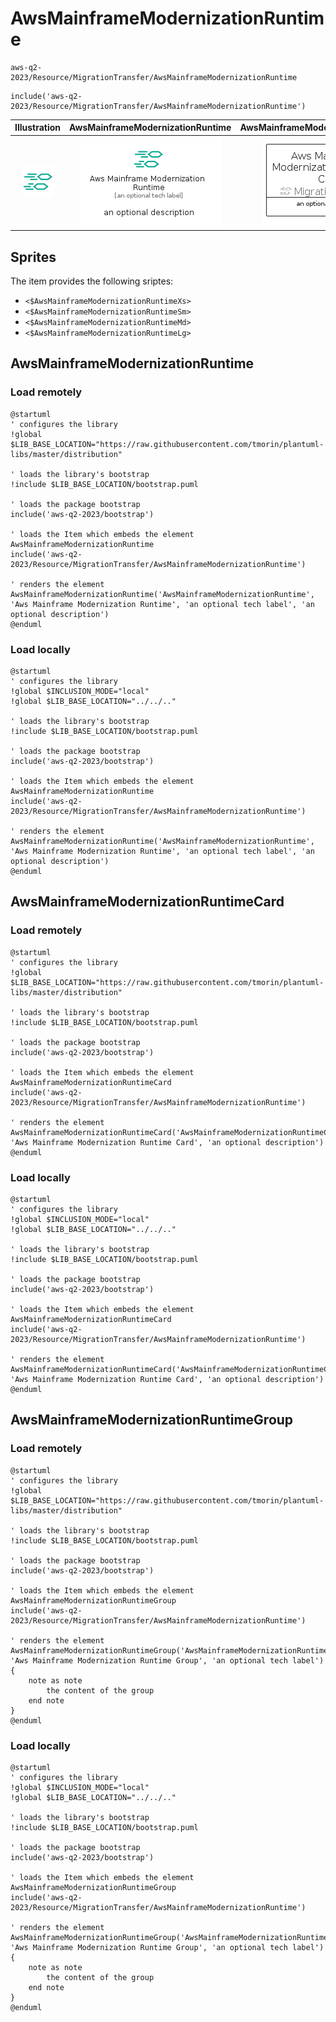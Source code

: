 # AwsMainframeModernizationRuntime


```text
aws-q2-2023/Resource/MigrationTransfer/AwsMainframeModernizationRuntime
```

```text
include('aws-q2-2023/Resource/MigrationTransfer/AwsMainframeModernizationRuntime')
```



| Illustration | AwsMainframeModernizationRuntime | AwsMainframeModernizationRuntimeCard | AwsMainframeModernizationRuntimeGroup |
| :---: | :---: | :---: | :---: |
| ![illustration for Illustration](../../../aws-q2-2023/Resource/MigrationTransfer/AwsMainframeModernizationRuntime.png) | ![illustration for AwsMainframeModernizationRuntime](../../../aws-q2-2023/Resource/MigrationTransfer/AwsMainframeModernizationRuntime.Local.png) | ![illustration for AwsMainframeModernizationRuntimeCard](../../../aws-q2-2023/Resource/MigrationTransfer/AwsMainframeModernizationRuntimeCard.Local.png) | ![illustration for AwsMainframeModernizationRuntimeGroup](../../../aws-q2-2023/Resource/MigrationTransfer/AwsMainframeModernizationRuntimeGroup.Local.png) |



## Sprites
The item provides the following sriptes:

- `<$AwsMainframeModernizationRuntimeXs>`
- `<$AwsMainframeModernizationRuntimeSm>`
- `<$AwsMainframeModernizationRuntimeMd>`
- `<$AwsMainframeModernizationRuntimeLg>`





## AwsMainframeModernizationRuntime

### Load remotely
```plantuml
@startuml
' configures the library
!global $LIB_BASE_LOCATION="https://raw.githubusercontent.com/tmorin/plantuml-libs/master/distribution"

' loads the library's bootstrap
!include $LIB_BASE_LOCATION/bootstrap.puml

' loads the package bootstrap
include('aws-q2-2023/bootstrap')

' loads the Item which embeds the element AwsMainframeModernizationRuntime
include('aws-q2-2023/Resource/MigrationTransfer/AwsMainframeModernizationRuntime')

' renders the element
AwsMainframeModernizationRuntime('AwsMainframeModernizationRuntime', 'Aws Mainframe Modernization Runtime', 'an optional tech label', 'an optional description')
@enduml
```

### Load locally
```plantuml
@startuml
' configures the library
!global $INCLUSION_MODE="local"
!global $LIB_BASE_LOCATION="../../.."

' loads the library's bootstrap
!include $LIB_BASE_LOCATION/bootstrap.puml

' loads the package bootstrap
include('aws-q2-2023/bootstrap')

' loads the Item which embeds the element AwsMainframeModernizationRuntime
include('aws-q2-2023/Resource/MigrationTransfer/AwsMainframeModernizationRuntime')

' renders the element
AwsMainframeModernizationRuntime('AwsMainframeModernizationRuntime', 'Aws Mainframe Modernization Runtime', 'an optional tech label', 'an optional description')
@enduml
```

## AwsMainframeModernizationRuntimeCard

### Load remotely
```plantuml
@startuml
' configures the library
!global $LIB_BASE_LOCATION="https://raw.githubusercontent.com/tmorin/plantuml-libs/master/distribution"

' loads the library's bootstrap
!include $LIB_BASE_LOCATION/bootstrap.puml

' loads the package bootstrap
include('aws-q2-2023/bootstrap')

' loads the Item which embeds the element AwsMainframeModernizationRuntimeCard
include('aws-q2-2023/Resource/MigrationTransfer/AwsMainframeModernizationRuntime')

' renders the element
AwsMainframeModernizationRuntimeCard('AwsMainframeModernizationRuntimeCard', 'Aws Mainframe Modernization Runtime Card', 'an optional description')
@enduml
```

### Load locally
```plantuml
@startuml
' configures the library
!global $INCLUSION_MODE="local"
!global $LIB_BASE_LOCATION="../../.."

' loads the library's bootstrap
!include $LIB_BASE_LOCATION/bootstrap.puml

' loads the package bootstrap
include('aws-q2-2023/bootstrap')

' loads the Item which embeds the element AwsMainframeModernizationRuntimeCard
include('aws-q2-2023/Resource/MigrationTransfer/AwsMainframeModernizationRuntime')

' renders the element
AwsMainframeModernizationRuntimeCard('AwsMainframeModernizationRuntimeCard', 'Aws Mainframe Modernization Runtime Card', 'an optional description')
@enduml
```

## AwsMainframeModernizationRuntimeGroup

### Load remotely
```plantuml
@startuml
' configures the library
!global $LIB_BASE_LOCATION="https://raw.githubusercontent.com/tmorin/plantuml-libs/master/distribution"

' loads the library's bootstrap
!include $LIB_BASE_LOCATION/bootstrap.puml

' loads the package bootstrap
include('aws-q2-2023/bootstrap')

' loads the Item which embeds the element AwsMainframeModernizationRuntimeGroup
include('aws-q2-2023/Resource/MigrationTransfer/AwsMainframeModernizationRuntime')

' renders the element
AwsMainframeModernizationRuntimeGroup('AwsMainframeModernizationRuntimeGroup', 'Aws Mainframe Modernization Runtime Group', 'an optional tech label') {
    note as note
        the content of the group
    end note
}
@enduml
```

### Load locally
```plantuml
@startuml
' configures the library
!global $INCLUSION_MODE="local"
!global $LIB_BASE_LOCATION="../../.."

' loads the library's bootstrap
!include $LIB_BASE_LOCATION/bootstrap.puml

' loads the package bootstrap
include('aws-q2-2023/bootstrap')

' loads the Item which embeds the element AwsMainframeModernizationRuntimeGroup
include('aws-q2-2023/Resource/MigrationTransfer/AwsMainframeModernizationRuntime')

' renders the element
AwsMainframeModernizationRuntimeGroup('AwsMainframeModernizationRuntimeGroup', 'Aws Mainframe Modernization Runtime Group', 'an optional tech label') {
    note as note
        the content of the group
    end note
}
@enduml
```

